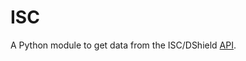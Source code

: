 ISC
===

A Python module to get data from the ISC/DShield [API][api].

[api]: https://isc.sans.edu/api/
